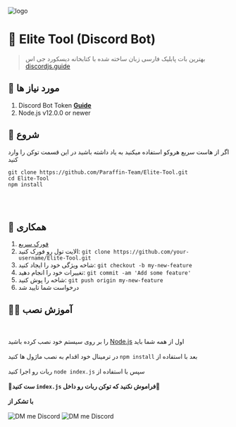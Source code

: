 
![logo](https://cdn.discordapp.com/attachments/799297746217467944/801081730735931462/elite_bg_yellow_orange.jpg)

# 🤖 Elite Tool (Discord Bot)
> بهترین بات پابلیک فارسی زبان ساخته شده با کتابخانه دیسکورد جی اس [discordjs.guide](https://discordjs.guide)

## 🔧 مورد نیاز ها
1. Discord Bot Token **[Guide](https://discordjs.guide/preparations/setting-up-a-bot-application.html#creating-your-bot)**
2. Node.js v12.0.0 or newer

## 🚀 شروع

اگر از هاست سریع هروکو استفاده میکنید به یاد داشته باشید در این قسمت توکن را وارد کنید

```
git clone https://github.com/Paraffin-Team/Elite-Tool.git
cd Elite-Tool
npm install
```
<br><br>

## 🤝 همکاری

1. [فورک سریع](https://github.com/Paraffin-Team/Elite-Tool/fork)
2. الایت تول رو فورک کنید: `git clone https://github.com/your-username/Elite-Tool.git`
3. شاخه ویژگی خود را ایجاد کنید: `git checkout -b my-new-feature`
4. تغییرات خود را انجام دهید: `git commit -am 'Add some feature'`
5. شاخه را پوش کنید: `git push origin my-new-feature`
6. درخواست شما تایید شد


## 👨‍🏫 آموزش نصب

<br><br>
را بر روی سیستم خود نصب کرده باشید <a href="https://nodejs.org/en/">Node.js</a> اول از همه شما باید 
<br><br>
در ترمینال خود اقدام به نصب ماژول ها کنید `npm install` بعد با استفاده از 
<br><br>
ربات رو اجرا کنید `node index.js` سپس با استفاده از 
<br><br>
**🔴ست کنید `index.js` فراموش نکنید که توکن ربات رو داخل🔴**
<br><br>
**با تشکر از**
<br><br>
![DM me Discord](https://discord.c99.nl/widget/theme-1/488958506280550402.png)
![DM me Discord](https://discord.c99.nl/widget/theme-1/490519932292038659.png)
